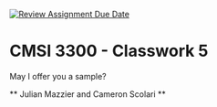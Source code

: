 [![Review Assignment Due Date](https://classroom.github.com/assets/deadline-readme-button-22041afd0340ce965d47ae6ef1cefeee28c7c493a6346c4f15d667ab976d596c.svg)](https://classroom.github.com/a/1VkGHgde)
# CMSI 3300 - Classwork 5
May I offer you a sample?

** Julian Mazzier and Cameron Scolari **
